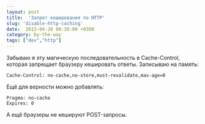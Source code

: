 ```yaml
---
layout: post
title:  'Запрет кеширования по HTTP'
slug: 'disable-http-caching'
date:  2013-04-20 00:30:00 +0300
category: by-the-way
tags: ["dev","http"]
---
```


Забываю я эту магическую последовательность в Cache-Control, которая запрещает браузеру кешировать ответы. Записываю на память:

    Cache-Control: no-cache,no-store,must-revalidate,max-age=0

Ещё для верности можно добавлять:

    Pragma: no-cache
    Expires: 0

А ещё браузеры не кешируют POST-запросы.
   

